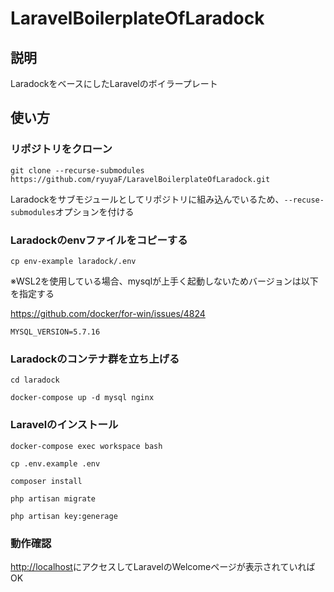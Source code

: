 # LaravelBoilerplateOfLaradock

## 説明
LaradockをベースにしたLaravelのボイラープレート

## 使い方
### リポジトリをクローン
`git clone --recurse-submodules https://github.com/ryuyaF/LaravelBoilerplateOfLaradock.git`

Laradockをサブモジュールとしてリポジトリに組み込んでいるため、`--recuse-submodules`オプションを付ける

### Laradockのenvファイルをコピーする
`cp env-example laradock/.env`

※WSL2を使用している場合、mysqlが上手く起動しないためバージョンは以下を指定する

https://github.com/docker/for-win/issues/4824

```env:laradock/.env
MYSQL_VERSION=5.7.16
```

### Laradockのコンテナ群を立ち上げる
`cd laradock`

`docker-compose up -d mysql nginx`

### Laravelのインストール

`docker-compose exec workspace bash`

`cp .env.example .env`

`composer install`

`php artisan migrate`

`php artisan key:generage`

### 動作確認
[http://localhost](http://localhost)にアクセスしてLaravelのWelcomeページが表示されていればOK
